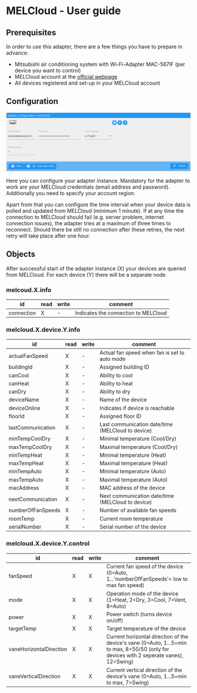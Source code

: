 # MELCloud - User guide

## Prerequisites

In order to use this adapter, there are a few things you have to prepare in advance:

* Mitsubishi air conditioning system with Wi-Fi-Adapter MAC-567IF (per device you want to control)
* MELCloud account at the [official webpage](https://app.melcloud.com/)
* All devices registered and set-up in your MELCloud account

## Configuration

![Adapter settings](img/adapter_settings.png)

Here you can configure your adapter instance. Mandatory for the adapter to work are your MELCloud credentials (email address and password). Additionally you need to specify your account region.

Apart from that you can configure the time interval when your device data is polled and updated from MELCloud (minimum 1 minute). If at any time the connection to MELCloud should fail (e.g. server problem, internet connection issues), the adapter tries at a maximum of three times to reconnect. Should there be still no connection after these retries, the next retry will take place after one hour.

## Objects

After successful start of the adapter instance (X) your devices are queried from MELCloud. For each device (Y) there will be a separate node.

### melcoud.X.info

| id | read | write | comment |
|--- |--- |--- |--- |
| connection | X | - | Indicates the connection to MELCloud |

### melcloud.X.device.Y.info

| id | read | write | comment |
|--- |--- |--- |--- |
| actualFanSpeed | X | - | Actual fan speed when fan is set to auto mode |
| buildingId | X | - | Assigned building ID |
| canCool | X | - | Ability to cool |
| canHeat | X | - | Ability to heat |
| canDry | X | - | Ability to dry |
| deviceName | X | - | Name of the device |
| deviceOnline | X | - | Indicates if device is reachable |
| floorId | X | - | Assigned floor ID |
| lastCommunication | X | - | Last communication date/time (MELCloud to device) |
| minTempCoolDry | X | - | Minimal temperature (Cool/Dry) |
| maxTempCoolDry | X | - | Maximal temperature (Cool/Dry) |
| minTempHeat | X | - | Minimal temperature (Heat) |
| maxTempHeat | X | - | Maximal temperature (Heat) |
| minTempAuto | X | - | Minimal temperature (Auto) |
| maxTempAuto | X | - | Maximal temperature (Auto) |
| macAddress | X | - | MAC address of the device |
| nextCommunication | X | - | Next communication date/time (MELCloud to device) |
| numberOfFanSpeeds | X | - | Number of available fan speeds |
| roomTemp | X | - | Current room temperature |
| serialNumber | X | - | Serial number of the device |

### melcloud.X.device.Y.control

| id | read | write | comment |
|--- |--- |--- |--- |
| fanSpeed | X | X | Current fan speed of the device (0=Auto, 1...'numberOfFanSpeeds'= low to max fan speed) |
| mode | X | X | Operation mode of the device (1=Heat, 2=Dry, 3=Cool, 7=Vent, 8=Auto) |
| power | X | X | Power switch (turns device on/off) |
| targetTemp | X | X | Target temperature of the device |
| vaneHorizontalDirection | X | X | Current horizontal direction of the device's vane (0=Auto, 1...5=min to max, 8=50/50 (only for devices with 2 seperate vanes), 12=Swing) |
| vaneVerticalDirection | X | X | Current vertical direction of the device's vane (0=Auto, 1...5=min to max, 7=Swing) |
